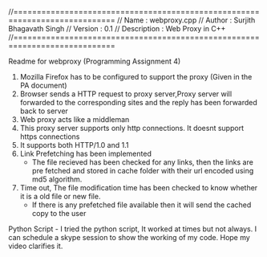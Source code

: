 //============================================================================
// Name        : webproxy.cpp
// Author      : Surjith Bhagavath Singh
// Version     : 0.1
// Description : Web Proxy in C++
//============================================================================


Readme for webproxy (Programming Assignment 4)

1. Mozilla Firefox has to be configured to support the proxy (Given in the PA document)
2. Browser sends a HTTP request to proxy server,Proxy server will forwarded to the corresponding sites and the reply has been forwarded back to server
3. Web proxy acts like a middleman
4. This proxy server supports only http connections. It doesnt support https connections
5. It supports both HTTP/1.0 and 1.1
6. Link Prefetching has been implemented 
	- The file recieved has been checked for any links, then the links are pre fetched and stored in cache folder with their url encoded using md5 algorithm.
7. Time out, The file modification time has been checked to know whether it is a old file or new file.
	- If there is any prefetched file available then it will send the cached copy to the user


Python Script -
	I tried the python script, It worked at times but not always. I can schedule a skype session to show the working of my code. Hope my video clarifies it.

	
